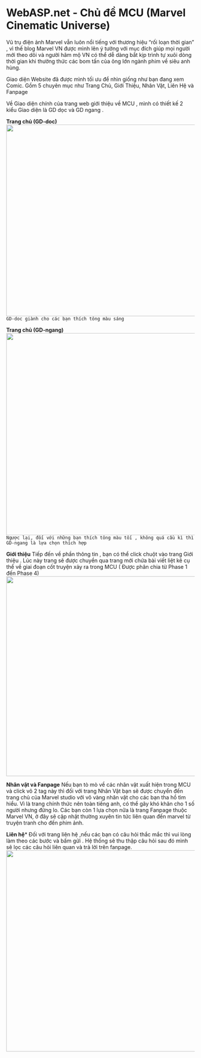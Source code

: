 # WebASP.net - Chủ đề MCU (Marvel Cinematic Universe)

Vũ trụ điện ảnh Marvel vẫn luôn nổi tiếng với thương hiệu “rối loạn thời gian” , vì thế blog Marvel VN được mình lên ý tưởng với mục đích giúp mọi người mới theo dõi và người hâm mộ VN có thể dễ dàng bắt kịp trình tự xuôi dòng thời gian khi thưởng thức các bom tấn của ông lớn ngành phim về siêu anh hùng.

Giao diện Website đã được mình tối ưu để nhìn giống như bạn đang xem Comic. Gồm 5 chuyên mục như Trang Chủ, Giới Thiệu, Nhân Vật, Liên Hệ và Fanpage

Về Giao diện chính của trang web giới thiệu về MCU , mình có thiết kế 2 kiểu Giao diện là GD dọc và GD ngang . 

**Trang chủ (GD-doc)**
<img src="https://scontent.fdad2-1.fna.fbcdn.net/v/t1.15752-9/62552671_345470959497248_7967449927930347520_n.png?_nc_cat=108&amp;_nc_oc=AQmWMIuqANBGqscgKAxO8dfWzDd9jhSkoDiqCnqGtGcqJtdKoB2My1XqqWZnIIh23Oe2Q1bf_XhfBk2sZVPCc4Zp&amp;_nc_ht=scontent.fdad2-1.fna&amp;oh=ca4d09c93df3e168495fd3bb7c71400b&amp;oe=5D867C09" alt="" class="img" style="width: 1037px; height: 512px;"/>
`GD-doc giành cho các bạn thích tông màu sáng`

**Trang chủ (GD-ngang)**
<img src="https://scontent.fdad2-1.fna.fbcdn.net/v/t1.15752-9/64723073_354431571935079_1426304402154586112_n.png?_nc_cat=110&amp;_nc_oc=AQlcoexbNlNAoNtEXv37O9yBNDk6W8geUwEl3XaGtxy74jtjTdt4yr5Jgv2QOVRf7eFud_8VxuYML_2b_E_MkzIx&amp;_nc_ht=scontent.fdad2-1.fna&amp;oh=283efa6748875559dd1fa05c84dbde81&amp;oe=5D8F6435" alt="" class="img" style="width: 1037px; height: 540px;">
`Ngược lại, đối với những bạn thích tông màu tối , không quá cầu kì thì GD-ngang là lựa chọn thích hợp`

**Giới thiệu**
Tiếp đến về phần thông tin , bạn có thể click chuột vào trang Giới thiệu . Lúc này trang sẽ được chuyển qua trang mới chứa bài viết liệt kê cụ thể về giai đoạn cốt truyện xảy ra trong MCU ( Được phân chia từ Phase 1 đến Phase 4)
<img src="https://scontent.fdad1-1.fna.fbcdn.net/v/t1.15752-9/62517039_310022186548470_8587734808535236608_n.png?_nc_cat=105&amp;_nc_oc=AQm3b8l8r9yquBc-qSrqZj0TmBiKi7M0-XYyIdyKKM-RK2tnG254pHojefaFL04IFaJwo0I8y8CJ0sGfIlgIIaR2&amp;_nc_ht=scontent.fdad1-1.fna&amp;oh=a6957a8ec184a1f5bb901181df96c396&amp;oe=5D7F5104" alt="" class="img" style="width: 1037px; height: 534px;">

**Nhân vật và Fanpage**
Nếu bạn tò mò về các nhân vật xuất hiện trong MCU và click vô 2 tag này thì đối với trang Nhân Vật bạn sẽ được chuyển đến trang chủ của Marvel studio với vô vàng nhân vật cho các bạn tha hồ tìm hiểu. Vì là trang chính thức nên toàn tiếng anh, có thể gây khó khăn cho 1 số người nhưng đừng lo. Các bạn còn 1 lựa chọn nữa là trang Fanpage thuộc Marvel VN, ở đây sẽ cập nhật thường xuyên tin tức liên quan đến marvel từ truyện tranh cho đến phim ảnh.

**Liên hệ***
Đối với trang liên hệ ,nếu các bạn có câu hỏi thắc mắc thì vui lòng làm theo các bước và bấm gửi . Hệ thống sẽ thu thập câu hỏi sau đó mình sẽ lọc các câu hỏi liên quan và trả lời trên fanpage.
<img src="https://scontent.fdad2-1.fna.fbcdn.net/v/t1.15752-9/64293832_1280447995458433_5333245613691633664_n.png?_nc_cat=107&amp;_nc_oc=AQlUPxc1riZHBFvBpXoIwmUXDxWot_oyUI9_IHMfPyRxpgOEyp9Ont_EFLxY2Et30Roov4Nu1_wFYfGaEGQHLMt1&amp;_nc_ht=scontent.fdad2-1.fna&amp;oh=6cd21fc215e3debd67be503abce71332&amp;oe=5D82BA5B" alt="" class="img" style="width: 1037px; height: 538px;">
